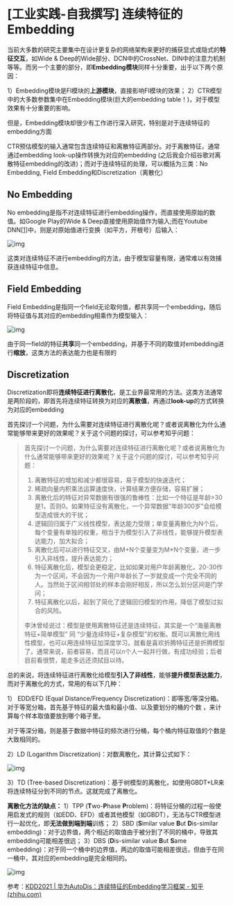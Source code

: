 # [工业实践-自我撰写] 连续特征的Embedding



当前大多数的研究主要集中在设计更复杂的网络架构来更好的捕获显式或隐式的**特征交互**，如Wide & Deep的Wide部分、DCN中的CrossNet、DIN中的注意力机制等等。而另一个主要的部分，即**Embedding模块**同样十分重要，出于以下两个原因：

1）Embedding模块是FI模块的**上游模块**，直接影响FI模块的效果；
2）CTR模型中的大多数参数集中在Embedding模块(巨大的embedding table！)，对于模型效果有十分重要的影响。

但是，Embedding模块却很少有工作进行深入研究，特别是对于连续特征的embedding方面



CTR预估模型的输入通常包含连续特征和离散特征两部分。对于离散特征，通常通过embedding look-up操作转换为对应的embedding (之后我会介绍谷歌对离散特征embedding的改进)；而对于连续特征的处理，可以概括为三类：No Embedding, Field Embedding和Discretization（离散化）

## No Embedding

No embedding是指不对连续特征进行embedding操作，而直接使用原始的数值。如Google Play的Wide & Deep直接使用原始值作为输入;而在Youtube DNN[[1\]](https://zhuanlan.zhihu.com/p/415610118#ref_1)中，则是对原始值进行变换（如平方，开根号）后输入：

![img](https://pic1.zhimg.com/80/v2-f377e77b4c542178d32abd93d9861c28_1440w.webp)



这类对连续特征不进行embedding的方法，由于模型容量有限，通常难以有效捕获连续特征中信息。

## Field Embedding

Field Embedding是指同一个field无论取何值，都共享同一个embedding，随后将特征值与其对应的embedding相乘作为模型输入：

![img](https://pic2.zhimg.com/80/v2-17a7c017d37624d7fed97dacc98bd60d_1440w.webp)

由于同一field的特征**共享**同一个embedding，并基于不同的取值对embedding进行**缩放**，这类方法的表达能力也是有限的



## Discretization

Discretization即将**连续特征进行离散化**，是工业界最常用的方法。这类方法通常是两阶段的，即首先将连续特征转换为对应的**离散值**，再通过**look-up**的方式转换为对应的embedding

首先探讨一个问题，为什么需要对连续特征进行离散化呢？或者说离散化为什么通常能够带来更好的效果呢？关于这个问题的探讨，可以参考知乎问题：

> 首先探讨一个问题，为什么需要对连续特征进行离散化呢？或者说离散化为什么通常能够带来更好的效果呢？关于这个问题的探讨，可以参考知乎问题：
>
> 1. 离散特征的增加和减少都很容易，易于模型的快速迭代；
> 2. 稀疏向量内积乘法运算速度快，计算结果方便存储，容易扩展；
> 3. 离散化后的特征对异常数据有很强的鲁棒性：比如一个特征是年龄>30是1，否则0。如果特征没有离散化，一个异常数据“年龄300岁”会给模型造成很大的干扰；
> 4. 逻辑回归属于广义线性模型，表达能力受限；单变量离散化为N个后，每个变量有单独的权重，相当于为模型引入了非线性，能够提升模型表达能力，加大拟合；
> 5. 离散化后可以进行特征交叉，由M+N个变量变为M*N个变量，进一步引入非线性，提升表达能力；
> 6. 特征离散化后，模型会更稳定，比如如果对用户年龄离散化，20-30作为一个区间，不会因为一个用户年龄长了一岁就变成一个完全不同的人。当然处于区间相邻处的样本会刚好相反，所以怎么划分区间是门学问；
> 7. 特征离散化以后，起到了简化了逻辑回归模型的作用，降低了模型过拟合的风险。
>
> 李沐曾经说过：模型是使用离散特征还是连续特征，其实是一个“海量离散特征+简单模型” 同 “少量连续特征+复杂模型”的权衡。既可以离散化用线性模型，也可以用连续特征加深度学习。就看是喜欢折腾特征还是折腾模型了。通常来说，前者容易，而且可以n个人一起并行做，有成功经验；后者目前看很赞，能走多远还须拭目以待。



总的来说，将连续特征进行离散化给模型**引入了非线性**，能够**提升模型表达能力**，而对于离散化的方式，常用的有以下几种：

1） EDD/EFD (Equal Distance/Frequency Discretization)：即等宽/等深分箱。对于等宽分箱，首先基于特征的最大值和最小值、以及要划分的桶的个数  ，来计算每个样本取值要放到哪个箱子里。

对于等深分箱，则是基于数据中特征的频次进行分桶，每个桶内特征取值的个数是大致相同的。

2）LD (Logarithm Discretization)：对数离散化，其计算公式如下：

![img](https://pic2.zhimg.com/80/v2-217616388385baee2844c4a75dd9d9ed_1440w.webp)

3）TD (Tree-based Discretization)：基于树模型的离散化，如使用GBDT+LR来将连续特征分到不同的节点。这就完成了离散化。

**离散化方法的缺点：**
1）TPP (**T**wo-**P**hase **P**roblem)：将特征分桶的过程一般使用启发式的规则（如EDD、EFD）或者其他模型（如GBDT），无法与CTR模型进行一起优化，即**无法做到端到端**训练；
2）SBD (**S**imilar value **B**ut **D**is-similar embedding)：对于边界值，两个相近的取值由于被分到了不同的桶中，导致其embedding可能相差很远；
3）DBS (**D**is-similar value **B**ut **S**ame embedding)：对于同一个桶中的边界值，两边的取值可能相差很远，但由于在同一桶中，其对应的embedding是完全相同的。

![img](https://pic4.zhimg.com/80/v2-ea035ad5a63b704bcc6938dce9923ad7_1440w.webp)





参考：[KDD2021 | 华为AutoDis：连续特征的Embedding学习框架 - 知乎 (zhihu.com)](https://zhuanlan.zhihu.com/p/415610118)